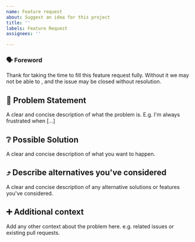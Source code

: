 ```yaml
---
name: Feature request
about: Suggest an idea for this project
title: ''
labels: Feature Request
assignees: ''

---
```

### :speaking_head: Foreword

Thank for taking the time to fill this feature request fully. Without it we may not be able to , and the issue may be closed without resolution.

## :frowning_person: Problem Statement

A clear and concise description of what the problem is. E.g. I'm always frustrated when [...]

## :grey_question: Possible Solution

A clear and concise description of what you want to happen.

## :arrow_heading_up: Describe alternatives you've considered

A clear and concise description of any alternative solutions or features you've considered.

## :heavy_plus_sign: Additional context

Add any other context about the problem here. e.g. related issues or existing pull requests.
